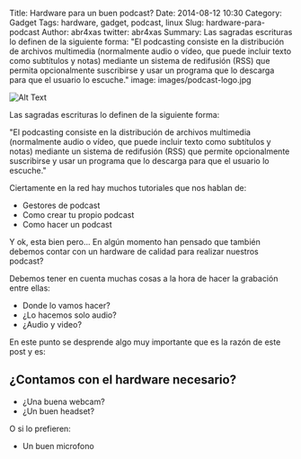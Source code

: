 Title: Hardware para un buen podcast?
Date: 2014-08-12 10:30
Category: Gadget
Tags: hardware, gadget, podcast, linux
Slug: hardware-para-podcast
Author: abr4xas
twitter: abr4xas
Summary: Las sagradas escrituras lo definen de la siguiente forma: "El podcasting consiste en la distribución de archivos multimedia (normalmente audio o vídeo, que puede incluir texto como subtítulos y notas) mediante un sistema de redifusión (RSS) que permita opcionalmente suscribirse y usar un programa que lo descarga para que el usuario lo escuche."
image: images/podcast-logo.jpg


![Alt Text]({filename}/images/podcasts.jpg)

                   
Las sagradas escrituras lo definen de la siguiente forma:

"El podcasting consiste en la distribución de archivos multimedia (normalmente audio o vídeo, que puede incluir texto como subtítulos y notas) mediante un sistema de redifusión (RSS) que permite opcionalmente suscribirse y usar un programa que lo descarga para que el usuario lo escuche."

Ciertamente en la red hay muchos tutoriales que nos hablan de:

* Gestores de podcast
* Como crear tu propio podcast
* Como hacer un podcast

Y ok, esta bien pero... En algún momento han pensado que también debemos contar con un hardware de calidad para realizar nuestros podcast?

Debemos tener en cuenta muchas cosas a la hora de hacer la grabación entre ellas:

* Donde lo vamos hacer?
* ¿Lo hacemos solo audio? 
* ¿Audio y video?

En este punto se desprende algo muy importante que es la razón de este post y es:

## ¿Contamos con el hardware necesario?

* ¿Una buena webcam?
* ¿Un buen headset?

O si lo prefieren:

* Un buen microfono
